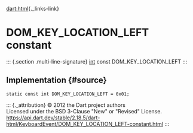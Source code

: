 [dart:html](../../dart-html/dart-html-library){._links-link}

DOM\_KEY\_LOCATION\_LEFT constant
=================================

::: {.section .multi-line-signature}
[int](../../dart-core/int-class) const DOM\_KEY\_LOCATION\_LEFT
:::

Implementation {#source}
--------------

``` {.language-dart data-language="dart"}
static const int DOM_KEY_LOCATION_LEFT = 0x01;
```

::: {._attribution}
© 2012 the Dart project authors\
Licensed under the BSD 3-Clause \"New\" or \"Revised\" License.\
<https://api.dart.dev/stable/2.18.5/dart-html/KeyboardEvent/DOM_KEY_LOCATION_LEFT-constant.html>
:::
